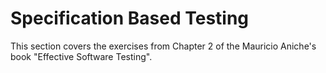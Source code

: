 # Specification Based Testing

This section covers the exercises from Chapter 2 of the Mauricio Aniche\'s book "Effective Software Testing".
